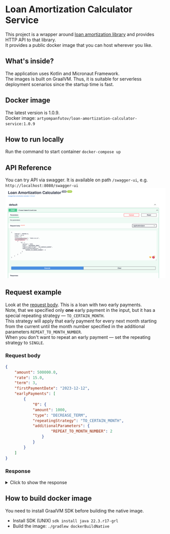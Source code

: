 # Loan Amortization Calculator Service
This project is a wrapper around [loan amortization library](https://github.com/ArtyomPanfutov/loan-amortization-calculator) and provides HTTP API to that library. </br>
It provides a public docker image that you can host wherever you like.
## What's inside?
The application uses Kotlin and Micronaut Framework.  </br>
The images is built on GraalVM. Thus, it is suitable for serverless deployment scenarios since the startup time is fast.

## Docker image
The latest version is 1.0.9. </br>
Docker image: `artyompanfutov/loan-amortization-calculator-service:1.0.9`

## How to run locally
Run the command to start container `docker-compose up`

## API Reference
You can try API via swagger. It is available on path `/swagger-ui`, e.g.  `http://localhost:8080/swagger-ui`
![img.png](assets/img.png)
## Request example
Look at the [request body](#request_body). This is a loan with two early payments.<br> 
Note, that we specified only **one** early payment in the input, but it has a special repeating strategy — `TO_CERTAIN_MONTH`. </br>
This strategy will apply that early payment for every next month starting from the current until the month number specified in the additional parameters `REPEAT_TO_MONTH_NUMBER`.</br>
When you don't want to repeat an early payment — set the repeating strategy to `SINGLE`.
### <a name="request_body"></a> Request body
```json
{
    "amount": 500000.0,
    "rate": 15.0,
    "term": 3,
    "firstPaymentDate": "2023-12-12",
    "earlyPayments": [
        {
            "0": {
            "amount": 1000,
            "type": "DECREASE_TERM",
            "repeatingStrategy": "TO_CERTAIN_MONTH",
            "additionalParameters": {
                    "REPEAT_TO_MONTH_NUMBER": 2
                }  
            }
        }
    ]
}
```

### Response
<details>
  <summary>Click to show the response</summary>

```json
{
    "monthlyPaymentAmount": 170850.59,
    "overPaymentAmount": 12541.64,
    "monthlyPayments": [
        {
            "monthNumber": 0,
            "loanBalanceAmount": 500000.0,
            "debtPaymentAmount": 165686.21,
            "interestPaymentAmount": 6164.38,
            "paymentAmount": 171850.59,
            "additionalPaymentAmount": 1000.0,
            "paymentDate": [
                2023,
                12,
                12
            ]
        },
        {
            "monthNumber": 1,
            "loanBalanceAmount": 334313.79,
            "debtPaymentAmount": 167591.52,
            "interestPaymentAmount": 4259.07,
            "paymentAmount": 171850.59,
            "additionalPaymentAmount": 1000.0,
            "paymentDate": [
                2024,
                1,
                12
            ]
        },
        {
            "monthNumber": 2,
            "loanBalanceAmount": 166722.27,
            "debtPaymentAmount": 166722.27,
            "interestPaymentAmount": 2118.19,
            "paymentAmount": 168840.46,
            "additionalPaymentAmount": 0,
            "paymentDate": [
                2024,
                2,
                12
            ]
        }
    ],
    "earlyPayments": {
        "0": {
            "amount": 1000.0,
            "repeatingStrategy": "SINGLE",
            "strategy": "DECREASE_TERM"
        },
        "1": {
            "amount": 1000.0,
            "repeatingStrategy": "SINGLE",
            "strategy": "DECREASE_TERM"
        }
    }
}
```
</details>

## How to build docker image
You need to install GraalVM SDK before building the native image. </br>
* Install SDK (UNIX) `sdk install java 22.3.r17-grl`
* Build the image: `./gradlew dockerBuildNative`
